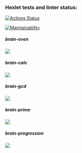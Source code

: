 ### Hexlet tests and linter status:

[![Actions Status](https://github.com/Lika1998Lika/frontend-project-44/workflows/hexlet-check/badge.svg)](https://github.com/Lika1998Lika/frontend-project-44/actions)

[![Maintainability](https://api.codeclimate.com/v1/badges/f5171970519115acfc99/maintainability)](https://codeclimate.com/github/Lika1998Lika/frontend-project-44/maintainability)

##### brain-even

<a style="width: 200px; display: block" href="https://asciinema.org/a/y9T5LE6bn24WzfYeHd2eKX1uG" target="_blank"><img src="https://asciinema.org/a/y9T5LE6bn24WzfYeHd2eKX1uG.svg" /></a>

##### brain-calc

<a style="width: 200px; display: block" href="https://asciinema.org/a/idkv5hysNmJufcLlL2PA1iWRf" target="_blank"><img src="https://asciinema.org/a/idkv5hysNmJufcLlL2PA1iWRf.svg" /></a>

##### brain-gcd

<a style="width: 200px; display: block" href="https://asciinema.org/a/1F0vdVnntKIJ2MlSPHT9bH6cb" target="_blank"><img src="https://asciinema.org/a/1F0vdVnntKIJ2MlSPHT9bH6cb.svg" /></a>

##### brain-prime

<a style="width: 200px; display: block" href="https://asciinema.org/a/V42xa1mTFhw8vzHLMy1UaNPoV" target="_blank"><img src="https://asciinema.org/a/V42xa1mTFhw8vzHLMy1UaNPoV.svg" /></a>

##### brain-progression

<a style="width: 200px; display: block" href="https://asciinema.org/a/aY4mIYd5PQLRiQxiCqYJqF7UZ" target="_blank"><img src="https://asciinema.org/a/aY4mIYd5PQLRiQxiCqYJqF7UZ.svg" /></a>
